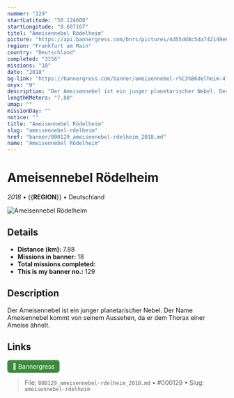 ```yaml
---
nummer: "129"
startLatitude: "50.124608"
startLongitude: "8.607167"
titel: "Ameisennebel Rödelheim"
picture: "https://api.bannergress.com/bnrs/pictures/4d55dd8c5da742149e679ca74e36da65"
region: "Frankfurt am Main"
country: "Deutschland"
completed: "3156"
missions: "18"
date: "2018"
bg-link: "https://bannergress.com/banner/ameisennebel-r%C3%B6delheim-4f83"
onyx: "0"
description: "Der Ameisennebel ist ein junger planetarischer Nebel. Der Name Ameisennebel kommt von seinem Aussehen, da er dem Thorax einer Ameise ähnelt."
lengthKMeters: "7,88"
umap: ""
missionDay: ""
notice: ""
title: "Ameisennebel Rödelheim"
slug: "ameisennebel-rdelheim"
href: "banner/000129_ameisennebel-rdelheim_2018.md"
name: "Ameisennebel Rödelheim"
---
```

# Ameisennebel Rödelheim

*2018* • {{__REGION__}} • Deutschland

![Ameisennebel Rödelheim](https://api.bannergress.com/bnrs/pictures/4d55dd8c5da742149e679ca74e36da65)



## Details
- **Distance (km):** 7.88
- **Missions in banner:** 18
- **Total missions completed:** 
- **This is my banner no.:** 129



## Description
Der Ameisennebel ist ein junger planetarischer Nebel. Der Name Ameisennebel kommt von seinem Aussehen, da er dem Thorax einer Ameise ähnelt.



## Links
<a href="https://bannergress.com/banner/ameisennebel-r%C3%B6delheim-4f83" target="_blank" style="display:inline-block;margin-right:8px;padding:6px 12px;background:#3c8b3c;color:#fff;text-decoration:none;border-radius:6px;">🔗 Bannergress</a>



> File: `000129_ameisennebel-rdelheim_2018.md` • #000129 • Slug: `ameisennebel-rdelheim`
